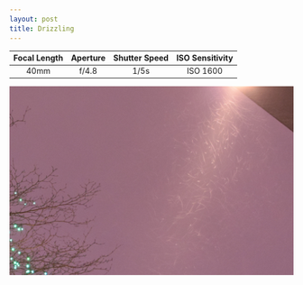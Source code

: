 ```yaml
---
layout: post
title: Drizzling
---
```


| Focal Length | Aperture | Shutter Speed | ISO Sensitivity |
|:------------:|:--------:|:-------------:|:---------------:|
| 40mm         | f/4.8    | 1/5s          | ISO 1600        |

![Drizzling](https://github.com/comacros/comacros.github.io/raw/master/images/DSC_0375.JPG)
